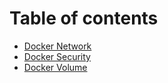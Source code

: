 # Table of contents

* [Docker Network](docker-network.md)
* [Docker Security](docker-security.md)
* [Docker Volume](docker-volume.md)
